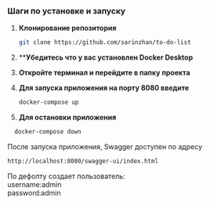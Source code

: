 ### Шаги по установке и запуску

1. **Клонирование репозитория**
   ```bash
   git clone https://github.com/sarinzhan/to-do-list

3. ****Убедитесь что у вас установлен Docker Desktop**
   
4. **Откройте терминал и перейдите в папку проекта**
   
5. **Для запуска приложения на порту 8080 введите**
   ```bash
   docker-compose up

7. **Для остановки приложения**
 ```bash
   docker-compose down
```

После запуска приложения, Swagger доступен по адресу</br>
```bash
http://localhost:8080/swagger-ui/index.html
```

По дефолту создает пользователь:</br>
username:admin</br>
password:admin

